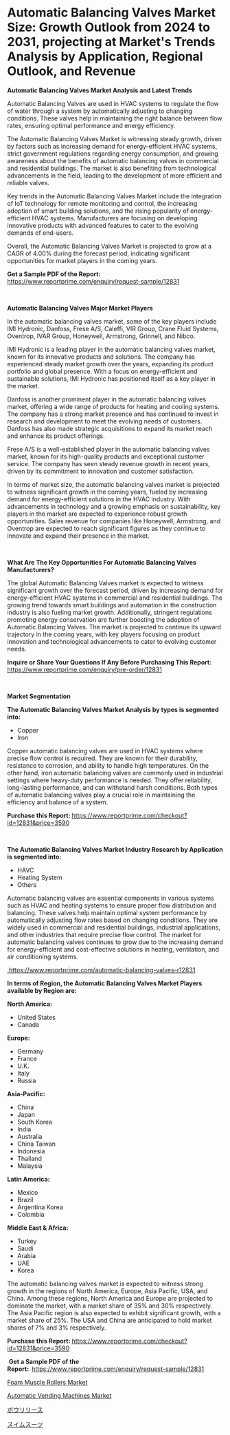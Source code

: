 <p><h1>Automatic Balancing Valves Market Size: Growth Outlook from 2024 to 2031, projecting at Market's Trends Analysis by Application, Regional Outlook, and Revenue</h1></p><p><strong>Automatic Balancing Valves Market Analysis and Latest Trends</strong></p>
<p><p>Automatic Balancing Valves are used in HVAC systems to regulate the flow of water through a system by automatically adjusting to changing conditions. These valves help in maintaining the right balance between flow rates, ensuring optimal performance and energy efficiency.</p><p>The Automatic Balancing Valves Market is witnessing steady growth, driven by factors such as increasing demand for energy-efficient HVAC systems, strict government regulations regarding energy consumption, and growing awareness about the benefits of automatic balancing valves in commercial and residential buildings. The market is also benefiting from technological advancements in the field, leading to the development of more efficient and reliable valves.</p><p>Key trends in the Automatic Balancing Valves Market include the integration of IoT technology for remote monitoring and control, the increasing adoption of smart building solutions, and the rising popularity of energy-efficient HVAC systems. Manufacturers are focusing on developing innovative products with advanced features to cater to the evolving demands of end-users.</p><p>Overall, the Automatic Balancing Valves Market is projected to grow at a CAGR of 4.00% during the forecast period, indicating significant opportunities for market players in the coming years.</p></p>
<p><strong>Get a Sample PDF of the Report:&nbsp;</strong> <a href="https://www.reportprime.com/enquiry/request-sample/12831">https://www.reportprime.com/enquiry/request-sample/12831</a></p>
<p>&nbsp;</p>
<p><strong>Automatic Balancing Valves Major Market Players</strong></p>
<p><p>In the automatic balancing valves market, some of the key players include IMI Hydronic, Danfoss, Frese A/S, Caleffi, VIR Group, Crane Fluid Systems, Oventrop, IVAR Group, Honeywell, Armstrong, Grinnell, and Nibco.</p><p>IMI Hydronic is a leading player in the automatic balancing valves market, known for its innovative products and solutions. The company has experienced steady market growth over the years, expanding its product portfolio and global presence. With a focus on energy-efficient and sustainable solutions, IMI Hydronic has positioned itself as a key player in the market.</p><p>Danfoss is another prominent player in the automatic balancing valves market, offering a wide range of products for heating and cooling systems. The company has a strong market presence and has continued to invest in research and development to meet the evolving needs of customers. Danfoss has also made strategic acquisitions to expand its market reach and enhance its product offerings.</p><p>Frese A/S is a well-established player in the automatic balancing valves market, known for its high-quality products and exceptional customer service. The company has seen steady revenue growth in recent years, driven by its commitment to innovation and customer satisfaction.</p><p>In terms of market size, the automatic balancing valves market is projected to witness significant growth in the coming years, fueled by increasing demand for energy-efficient solutions in the HVAC industry. With advancements in technology and a growing emphasis on sustainability, key players in the market are expected to experience robust growth opportunities. Sales revenue for companies like Honeywell, Armstrong, and Oventrop are expected to reach significant figures as they continue to innovate and expand their presence in the market.</p></p>
<p>&nbsp;</p>
<p><strong>What Are The Key Opportunities For Automatic Balancing Valves Manufacturers?</strong></p>
<p><p>The global Automatic Balancing Valves market is expected to witness significant growth over the forecast period, driven by increasing demand for energy-efficient HVAC systems in commercial and residential buildings. The growing trend towards smart buildings and automation in the construction industry is also fueling market growth. Additionally, stringent regulations promoting energy conservation are further boosting the adoption of Automatic Balancing Valves. The market is projected to continue its upward trajectory in the coming years, with key players focusing on product innovation and technological advancements to cater to evolving customer needs.</p></p>
<p><strong>Inquire or Share Your Questions If Any Before Purchasing This Report:</strong> <a href="https://www.reportprime.com/enquiry/pre-order/12831">https://www.reportprime.com/enquiry/pre-order/12831</a></p>
<p>&nbsp;</p>
<p><strong>Market Segmentation</strong></p>
<p><strong>The Automatic Balancing Valves Market Analysis by types is segmented into:</strong></p>
<p><ul><li>Copper</li><li>Iron</li></ul></p>
<p><p>Copper automatic balancing valves are used in HVAC systems where precise flow control is required. They are known for their durability, resistance to corrosion, and ability to handle high temperatures. On the other hand, iron automatic balancing valves are commonly used in industrial settings where heavy-duty performance is needed. They offer reliability, long-lasting performance, and can withstand harsh conditions. Both types of automatic balancing valves play a crucial role in maintaining the efficiency and balance of a system.</p></p>
<p><strong>Purchase this Report:&nbsp;</strong><a href="https://www.reportprime.com/checkout?id=12831&price=3590">https://www.reportprime.com/checkout?id=12831&price=3590</a></p>
<p>&nbsp;</p>
<p><strong>The Automatic Balancing Valves Market Industry Research by Application is segmented into:</strong></p>
<p><ul><li>HAVC</li><li>Heating System</li><li>Others</li></ul></p>
<p><p>Automatic balancing valves are essential components in various systems such as HVAC and heating systems to ensure proper flow distribution and balancing. These valves help maintain optimal system performance by automatically adjusting flow rates based on changing conditions. They are widely used in commercial and residential buildings, industrial applications, and other industries that require precise flow control. The market for automatic balancing valves continues to grow due to the increasing demand for energy-efficient and cost-effective solutions in heating, ventilation, and air conditioning systems.</p></p>
<p><a href="https://www.reportprime.com/automatic-balancing-valves-r12831">&nbsp;https://www.reportprime.com/automatic-balancing-valves-r12831</a></p>
<p><strong>In terms of Region, the Automatic Balancing Valves Market Players available by Region are:</strong></p>
<p>
    <p> <strong> North America: </strong>
        <ul>
            <li>United States</li>
            <li>Canada</li>
        </ul>
        </p> 
    <p> <strong> Europe: </strong>
        <ul>
            <li>Germany</li>
            <li>France</li>
            <li>U.K.</li>
            <li>Italy</li>
            <li>Russia</li>
        </ul>
        </p> 
    <p> <strong> Asia-Pacific: </strong>
        <ul>
            <li>China</li>
            <li>Japan</li>
            <li>South Korea</li>
            <li>India</li>
            <li>Australia</li>
            <li>China Taiwan</li>
            <li>Indonesia</li>
            <li>Thailand</li>
            <li>Malaysia</li>
        </ul>
        </p> 
    <p> <strong> Latin America: </strong>
        <ul>
            <li>Mexico</li>
            <li>Brazil</li>
            <li>Argentina Korea</li>
            <li>Colombia</li>
        </ul>
        </p> 
    <p> <strong> Middle East & Africa: </strong>
        <ul>
            <li>Turkey</li>
            <li>Saudi</li>
            <li>Arabia</li>
            <li>UAE</li>
            <li>Korea</li>
        </ul>
    </p>
    </p>
<p><p>The automatic balancing valves market is expected to witness strong growth in the regions of North America, Europe, Asia Pacific, USA, and China. Among these regions, North America and Europe are projected to dominate the market, with a market share of 35% and 30% respectively. The Asia Pacific region is also expected to exhibit significant growth, with a market share of 25%. The USA and China are anticipated to hold market shares of 7% and 3% respectively.</p></p>
<p><strong>Purchase this Report: </strong><a href="https://www.reportprime.com/checkout?id=12831&price=3590">https://www.reportprime.com/checkout?id=12831&price=3590</a></p>
<p>&nbsp;<strong>Get a Sample PDF of the Report:&nbsp;&nbsp;</strong><a href="https://www.reportprime.com/enquiry/request-sample/12831">https://www.reportprime.com/enquiry/request-sample/12831</a></p>
<p><strong></strong></p>
<p><p><a href="https://issuu.com/reportprime-2/docs/foam-muscle-rollers-market-size-2030.pptx">Foam Muscle Rollers Market</a></p><p><a href="https://github.com/LibbySpencer2018/Market-Research-Report-List-1/blob/main/automatic-vending-machines-market.md">Automatic Vending Machines Market</a></p><p><a href="https://github.com/oqoeusbvpadwjs08/Market-Research-Report-List-2/blob/main/640022476036.md">ボウリリース</a></p><p><a href="https://github.com/AaronVargas43/Market-Research-Report-List-1/blob/main/128741576037.md">スイムスーツ</a></p></p>